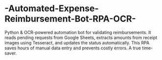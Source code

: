 # -Automated-Expense-Reimbursement-Bot-RPA-OCR-
Python &amp; OCR-powered automation bot for validating reimbursements. It reads pending requests from Google Sheets, extracts amounts from receipt images using Tesseract, and updates the status automatically. This RPA saves hours of manual data entry and prevents costly errors. A true time-saver.
